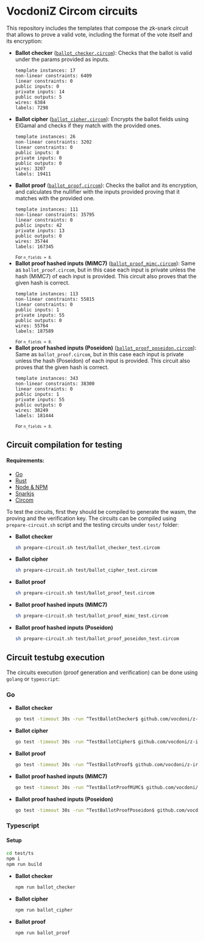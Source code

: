 # VocdoniZ Circom circuits

This repository includes the templates that compose the zk-snark circuit that allows to prove a valid vote, including the format of the vote itself and its encryption:
 * **Ballot checker** ([`ballot_checker.circom`](./circuits/ballot_checker.circom)): Checks that the ballot is valid under the params provided as inputs.
    ```
    template instances: 17
    non-linear constraints: 6409
    linear constraints: 0
    public inputs: 0
    private inputs: 14
    public outputs: 5
    wires: 6384
    labels: 7298
    ```
 * **Ballot cipher** ([`ballot_cipher.circom`](./circuits/ballot_cipher.circom)): Encrypts the ballot fields using ElGamal and checks if they match with the provided ones.
    ```
    template instances: 26
    non-linear constraints: 3202
    linear constraints: 0
    public inputs: 8
    private inputs: 0
    public outputs: 0
    wires: 3207
    labels: 19411
    ```
 * **Ballot proof** ([`ballot_proof.circom`](./circuits/ballot_proof.circom)): Checks the ballot and its encryption, and calculates the nullifier with the inputs provided proving that it matches with the provided one.
    ```
    template instances: 111
    non-linear constraints: 35795
    linear constraints: 0
    public inputs: 42
    private inputs: 13
    public outputs: 0
    wires: 35744
    labels: 167345
    ```
    <small>For `n_fields = 8`.</small>
 * **Ballot proof hashed inputs (MiMC7)** ([`ballot_proof_mimc.circom`](./circuits/ballot_proof_mimc.circom)): Same as `ballot_proof.circom`, but in this case each input is private unless the hash (MiMC7) of each input is provided. This circuit also proves that the given hash is correct.
    ```
    template instances: 113
    non-linear constraints: 55815
    linear constraints: 0
    public inputs: 1
    private inputs: 55
    public outputs: 0
    wires: 55764
    labels: 187589
    ```
    <small>For `n_fields = 8`.</small>
 * **Ballot proof hashed inputs (Poseidon)** ([`ballot_proof_poseidon.circom`](./circuits/ballot_proof_poseidon.circom)): Same as `ballot_proof.circom`, but in this case each input is private unless the hash (Poseidon) of each input is provided. This circuit also proves that the given hash is correct.
    ```
    template instances: 343
    non-linear constraints: 38300
    linear constraints: 0
    public inputs: 1
    private inputs: 55
    public outputs: 0
    wires: 38249
    labels: 181444
    ```
    <small>For `n_fields = 8`.</small>

## Circuit compilation for testing 

#### Requirements:
 * [Go](https://go.dev/)
 * [Rust](https://www.rust-lang.org/)
 * [Node & NPM](https://nodejs.org/)
 * [Snarkjs](https://github.com/iden3/snarkjs)
 * [Circom](https://docs.circom.io/)

To test the circuits, first they should be compiled to generate the wasm, the proving and the verification key. The circuits can be compiled using `prepare-circuit.sh` script and the testing circuits under `test/` folder:

* **Ballot checker**
    ```sh 
    sh prepare-circuit.sh test/ballot_checker_test.circom
    ```

* **Ballot cipher**
    ```sh 
    sh prepare-circuit.sh test/ballot_cipher_test.circom
    ```

* **Ballot proof**
    ```sh 
    sh prepare-circuit.sh test/ballot_proof_test.circom
    ```

* **Ballot proof hashed inputs (MiMC7)**
    ```sh 
    sh prepare-circuit.sh test/ballot_proof_mimc_test.circom
    ```

* **Ballot proof hashed inputs (Poseidon)**
    ```sh 
    sh prepare-circuit.sh test/ballot_proof_poseidon_test.circom
    ```

## Circuit testubg execution

The circuits execution (proof generation and verification) can be done using `golang` or `typescript`:

### Go

* **Ballot checker**
    ```sh 
    go test -timeout 30s -run ^TestBallotChecker$ github.com/vocdoni/z-ircuits/test -v -count=1
    ```

* **Ballot cipher**
    ```sh 
    go test -timeout 30s -run ^TestBallotCipher$ github.com/vocdoni/z-ircuits/test -v -count=1
    ```

* **Ballot proof**
    ```sh 
    go test -timeout 30s -run ^TestBallotProof$ github.com/vocdoni/z-ircuits/test -v -count=1
    ```

* **Ballot proof hashed inputs (MiMC7)**
    ```sh 
    go test -timeout 30s -run ^TestBallotProofMiMC$ github.com/vocdoni/z-ircuits/test -v -count=1
    ```

* **Ballot proof hashed inputs (Poseidon)**
    ```sh 
    go test -timeout 30s -run ^TestBallotProofPoseidon$ github.com/vocdoni/z-ircuits/test -v -count=1
    ```

### Typescript

#### Setup
```sh
cd test/ts
npm i
npm run build
```

* **Ballot checker**
    ```sh 
    npm run ballot_checker
    ```

* **Ballot cipher**
    ```sh 
    npm run ballot_cipher
    ```

* **Ballot proof**
    ```sh 
    npm run ballot_proof
    ```